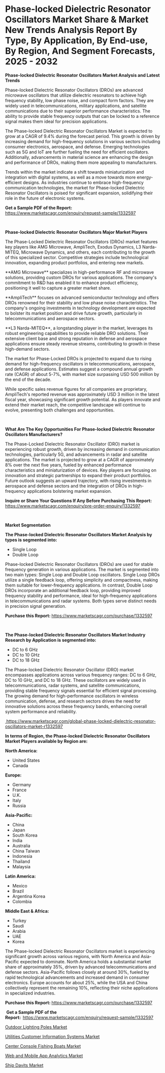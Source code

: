 <p><h1>Phase-locked Dielectric Resonator Oscillators Market Share & Market New Trends Analysis Report By Type, By Application, By End-use, By Region, And Segment Forecasts, 2025 - 2032</h1></p><p><strong>Phase-locked Dielectric Resonator Oscillators Market Analysis and Latest Trends</strong></p>
<p><p>Phase-locked Dielectric Resonator Oscillators (DROs) are advanced microwave oscillators that utilize dielectric resonators to achieve high frequency stability, low phase noise, and compact form factors. They are widely used in telecommunications, military applications, and satellite communications due to their superior performance characteristics. The ability to provide stable frequency outputs that can be locked to a reference signal makes them ideal for precision applications.</p><p>The Phase-locked Dielectric Resonator Oscillators Market is expected to grow at a CAGR of 9.4% during the forecast period. This growth is driven by increasing demand for high-frequency solutions in various sectors including consumer electronics, aerospace, and defense. Emerging technologies such as 5G and IoT are further fueling the need for efficient oscillators. Additionally, advancements in material science are enhancing the design and performance of DROs, making them more appealing to manufacturers. </p><p>Trends within the market indicate a shift towards miniaturization and integration with digital systems, as well as a move towards more energy-efficient designs. As industries continue to embrace high-frequency communication technologies, the market for Phase-locked Dielectric Resonator Oscillators is poised for significant expansion, solidifying their role in the future of electronic systems.</p></p>
<p><strong>Get a Sample PDF of the Report:&nbsp;</strong> <a href="https://www.marketscagr.com/enquiry/request-sample/1332597?utm_campaign=2660&utm_medium=2&utm_source=Github&utm_content=ia&utm_term=24032025&utm_id=phase-locked-dielectric-resonator-oscillators">https://www.marketscagr.com/enquiry/request-sample/1332597</a></p>
<p>&nbsp;</p>
<p><strong>Phase-locked Dielectric Resonator Oscillators Major Market Players</strong></p>
<p><p>The Phase-Locked Dielectric Resonator Oscillators (DROs) market features key players like AMG Microwave, AmpliTech, Exodus Dynamics, L3 Narda-MITEQ, Microwave Dynamics, and others, each contributing to the growth of this specialized sector. Competitive strategies include technological innovation, expanding product portfolios, and entering new markets.</p><p>**AMG Microwave** specializes in high-performance RF and microwave solutions, providing custom DROs for various applications. The company's commitment to R&D has enabled it to enhance product efficiency, positioning it well to capture a greater market share. </p><p>**AmpliTech** focuses on advanced semiconductor technology and offers DROs renowned for their stability and low phase noise characteristics. The company's ongoing investments in technology development are expected to bolster its market position and drive future growth, particularly in telecommunications and aerospace sectors.</p><p>**L3 Narda-MITEQ**, a longstanding player in the market, leverages its robust engineering capabilities to provide reliable DRO solutions. Their extensive client base and strong reputation in defense and aerospace applications ensure steady revenue streams, contributing to growth in these high-demand sectors.</p><p>The market for Phase-Locked DROs is projected to expand due to rising demand for high-frequency oscillators in telecommunications, aerospace, and defense applications. Estimates suggest a compound annual growth rate (CAGR) of about 5-7%, with market size surpassing USD 500 million by the end of the decade.</p><p>While specific sales revenue figures for all companies are proprietary, AmpliTech's reported revenue was approximately USD 3 million in the latest fiscal year, showcasing significant growth potential. As players innovate and extend their market reach, the competitive landscape will continue to evolve, presenting both challenges and opportunities.</p></p>
<p>&nbsp;</p>
<p><strong>What Are The Key Opportunities For Phase-locked Dielectric Resonator Oscillators Manufacturers?</strong></p>
<p><p>The Phase-Locked Dielectric Resonator Oscillator (DRO) market is experiencing robust growth, driven by increasing demand in communication technologies, particularly 5G, and advancements in radar and satellite applications. The market is projected to grow at a CAGR of approximately 8% over the next five years, fueled by enhanced performance characteristics and miniaturization of devices. Key players are focusing on innovation and strategic partnerships to expand their product portfolios. Future outlook suggests an upward trajectory, with rising investments in aerospace and defense sectors and the integration of DROs in high-frequency applications bolstering market expansion.</p></p>
<p><strong>Inquire or Share Your Questions If Any Before Purchasing This Report:</strong> <a href="https://www.marketscagr.com/enquiry/pre-order-enquiry/1332597?utm_campaign=2660&utm_medium=2&utm_source=Github&utm_content=ia&utm_term=24032025&utm_id=phase-locked-dielectric-resonator-oscillators">https://www.marketscagr.com/enquiry/pre-order-enquiry/1332597</a></p>
<p>&nbsp;</p>
<p><strong>Market Segmentation</strong></p>
<p><strong>The Phase-locked Dielectric Resonator Oscillators Market Analysis by types is segmented into:</strong></p>
<p><ul><li>Single Loop</li><li>Double Loop</li></ul></p>
<p><p>Phase-locked Dielectric Resonator Oscillators (DROs) are used for stable frequency generation in various applications. The market is segmented into two main types: Single Loop and Double Loop oscillators. Single Loop DROs utilize a single feedback loop, offering simplicity and compactness, making them suitable for lower-frequency applications. In contrast, Double Loop DROs incorporate an additional feedback loop, providing improved frequency stability and performance, ideal for high-frequency applications in telecommunications and radar systems. Both types serve distinct needs in precision signal generation.</p></p>
<p><strong>Purchase this Report:&nbsp;</strong><a href="https://www.marketscagr.com/purchase/1332597?utm_campaign=2660&utm_medium=2&utm_source=Github&utm_content=ia&utm_term=24032025&utm_id=phase-locked-dielectric-resonator-oscillators">https://www.marketscagr.com/purchase/1332597</a></p>
<p>&nbsp;</p>
<p><strong>The Phase-locked Dielectric Resonator Oscillators Market Industry Research by Application is segmented into:</strong></p>
<p><ul><li>DC to 6 GHz</li><li>DC to 10 GHz</li><li>DC to 18 GHz</li></ul></p>
<p><p>The Phase-locked Dielectric Resonator Oscillator (DRO) market encompasses applications across various frequency ranges: DC to 6 GHz, DC to 10 GHz, and DC to 18 GHz. These oscillators are widely used in telecommunications, radar systems, and satellite communications, providing stable frequency signals essential for efficient signal processing. The growing demand for high-performance oscillators in wireless communication, defense, and research sectors drives the need for innovative solutions across these frequency bands, enhancing overall system performance and reliability.</p></p>
<p><a href="https://www.marketscagr.com/global-phase-locked-dielectric-resonator-oscillators-market-r1332597?utm_campaign=2660&utm_medium=2&utm_source=Github&utm_content=ia&utm_term=24032025&utm_id=phase-locked-dielectric-resonator-oscillators">&nbsp;https://www.marketscagr.com/global-phase-locked-dielectric-resonator-oscillators-market-r1332597</a></p>
<p><strong>In terms of Region, the Phase-locked Dielectric Resonator Oscillators Market Players available by Region are:</strong></p>
<p>
    <p> <strong> North America: </strong>
        <ul>
            <li>United States</li>
            <li>Canada</li>
        </ul>
        </p> 
    <p> <strong> Europe: </strong>
        <ul>
            <li>Germany</li>
            <li>France</li>
            <li>U.K.</li>
            <li>Italy</li>
            <li>Russia</li>
        </ul>
        </p> 
    <p> <strong> Asia-Pacific: </strong>
        <ul>
            <li>China</li>
            <li>Japan</li>
            <li>South Korea</li>
            <li>India</li>
            <li>Australia</li>
            <li>China Taiwan</li>
            <li>Indonesia</li>
            <li>Thailand</li>
            <li>Malaysia</li>
        </ul>
        </p> 
    <p> <strong> Latin America: </strong>
        <ul>
            <li>Mexico</li>
            <li>Brazil</li>
            <li>Argentina Korea</li>
            <li>Colombia</li>
        </ul>
        </p> 
    <p> <strong> Middle East & Africa: </strong>
        <ul>
            <li>Turkey</li>
            <li>Saudi</li>
            <li>Arabia</li>
            <li>UAE</li>
            <li>Korea</li>
        </ul>
    </p>
    </p>
<p><p>The Phase-locked Dielectric Resonator Oscillators market is experiencing significant growth across various regions, with North America and Asia-Pacific expected to dominate. North America holds a substantial market share of approximately 35%, driven by advanced telecommunications and defense sectors. Asia-Pacific follows closely at around 30%, fueled by rapid technological advancements and increased demand in consumer electronics. Europe accounts for about 25%, while the USA and China collectively represent the remaining 10%, reflecting their niche applications in specialized industries.</p></p>
<p><strong>Purchase this Report: </strong><a href="https://www.marketscagr.com/purchase/1332597?utm_campaign=2660&utm_medium=2&utm_source=Github&utm_content=ia&utm_term=24032025&utm_id=phase-locked-dielectric-resonator-oscillators">https://www.marketscagr.com/purchase/1332597</a></p>
<p>&nbsp;<strong>Get a Sample PDF of the Report:&nbsp;&nbsp;</strong><a href="https://www.marketscagr.com/enquiry/request-sample/1332597?utm_campaign=2660&utm_medium=2&utm_source=Github&utm_content=ia&utm_term=24032025&utm_id=phase-locked-dielectric-resonator-oscillators">https://www.marketscagr.com/enquiry/request-sample/1332597</a></p>
<p><strong></strong></p>
<p><p><a href="https://www.linkedin.com/pulse/global-outdoor-lighting-poles-market-analysis-from-2025-2032-sg4ce?utm_campaign=2660&utm_medium=2&utm_source=Github&utm_content=ia&utm_term=24032025&utm_id=phase-locked-dielectric-resonator-oscillators">Outdoor Lighting Poles Market</a></p><p><a href="https://github.com/ChiragRp1/Market-Research-Report-List-7/blob/main/utilities-customer-information-systems-market.md?utm_campaign=2660&utm_medium=2&utm_source=Github&utm_content=ia&utm_term=24032025&utm_id=phase-locked-dielectric-resonator-oscillators">Utilities Customer Information Systems Market</a></p><p><a href="https://www.linkedin.com/pulse/evaluating-profitability-growth-center-console-fishing-boats-zvnce?utm_campaign=2660&utm_medium=2&utm_source=Github&utm_content=ia&utm_term=24032025&utm_id=phase-locked-dielectric-resonator-oscillators">Center Console Fishing Boats Market</a></p><p><a href="https://github.com/gukenneth26571/Market-Research-Report-List-1/blob/main/web-and-mobile-app-analytics-market.md?utm_campaign=2660&utm_medium=2&utm_source=Github&utm_content=ia&utm_term=24032025&utm_id=phase-locked-dielectric-resonator-oscillators">Web and Mobile App Analytics Market</a></p><p><a href="https://www.linkedin.com/pulse/ship-davits-market-growth-study-provides-comprehensive-outlook-3rlce?utm_campaign=2660&utm_medium=2&utm_source=Github&utm_content=ia&utm_term=24032025&utm_id=phase-locked-dielectric-resonator-oscillators">Ship Davits Market</a></p></p>